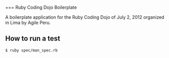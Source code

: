 === Ruby Coding Dojo Boilerplate

A boilerplate application for the Ruby Coding Dojo of July 2, 2012 organized in Lima by Agile Peru.

How to run a test
---

`$ ruby spec/man_spec.rb`

